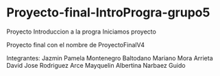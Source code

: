 # Proyecto-final-IntroProgra-grupo5
Proyecto Introduccion a la progra
Iniciamos proyecto

Proyecto final con el nombre de ProyectoFinalV4

Integrantes:
Jazmin Pamela Montenegro Baltodano
Mariano Mora Arrieta 
David Jose Rodriguez Arce
Mayquelin Albertina Narbaez Guido
